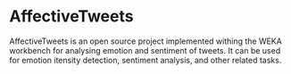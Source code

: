 # AffectiveTweets
AffectiveTweets is an open source project implemented withing the WEKA workbench for analysing emotion and sentiment of tweets. It can be used for emotion itensity detection, sentiment analysis, and other related tasks.
